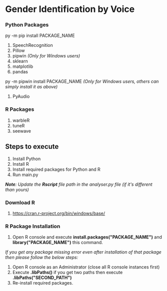 # Gender Identification by Voice

### Python Packages
py -m pip install PACKAGE_NAME
1. SpeechRecognition
2. Pillow
3. pipwin *(Only for Windows users)*
4. sklearn
5. matplotlib
6. pandas

py -m pipwin install PACKAGE_NAME *(Only for Windows users, others can simply install it as above)*
1. PyAudio

### R Packages
1. warbleR
2. tuneR
3. seewave

## Steps to execute
1. Install Python
2. Install R
2. Install required packages for Python and R
3. Run main.py

***Note**: Update the **Rscript** file path in the analyser.py file (if it's different than yours)*

### Download R
1. https://cran.r-project.org/bin/windows/base/

### R Package Installation
1. Open R console and execute **install.packages("PACKAGE_NAME")** and **library("PACKAGE_NAME")** this command.

*If you get any package missing error even after installation of that package then please follow the below steps:*
1. Open R console as an Administrator (close all R console instances first)
2. Execute **.libPaths()** if you get two paths then execute **.libPaths("SECOND_PATH")**
3. Re-install required packages.
